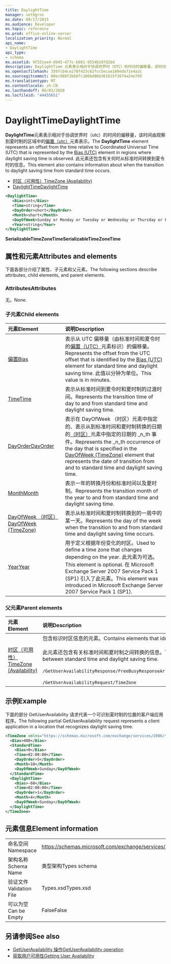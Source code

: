 ```yaml
---
title: DaylightTime
manager: sethgros
ms.date: 09/17/2015
ms.audience: Developer
ms.topic: reference
ms.prod: office-online-server
localization_priority: Normal
api_name:
- DaylightTime
api_type:
- schema
ms.assetid: 9f551ee4-d945-477c-b981-9554b197d26d
description: DaylightTime 元素表示相对于协调世界时（UTC）的时间的偏移量，该时间由观察到夏时制的区域中的偏置（UTC）元素表示。 此元素还包含有关何时从标准时间转换到夏令时的信息。
ms.openlocfilehash: 350fcb4ce278f423c62fcc5ecaa160eda71e4a2c
ms.sourcegitcommit: 88ec988f2bb67c1866d06b361615f3674a24e795
ms.translationtype: MT
ms.contentlocale: zh-CN
ms.lasthandoff: 06/03/2020
ms.locfileid: "44455651"
---
```

# <a name="daylighttime"></a><span data-ttu-id="a9c1a-104">DaylightTime</span><span class="sxs-lookup"><span data-stu-id="a9c1a-104">DaylightTime</span></span>

<span data-ttu-id="a9c1a-105">**DaylightTime**元素表示相对于协调世界时（utc）的时间的偏移量，该时间由观察到夏时制的区域中的[偏置（utc）](bias-utc.md)元素表示。</span><span class="sxs-lookup"><span data-stu-id="a9c1a-105">The **DaylightTime** element represents an offset from the time relative to Coordinated Universal Time (UTC) that is represented by the [Bias (UTC)](bias-utc.md) element in regions where daylight saving time is observed.</span></span> <span data-ttu-id="a9c1a-106">此元素还包含有关何时从标准时间转换到夏令时的信息。</span><span class="sxs-lookup"><span data-stu-id="a9c1a-106">This element also contains information about when the transition to daylight saving time from standard time occurs.</span></span> 
  
- [<span data-ttu-id="a9c1a-107">时区（可用性）</span><span class="sxs-lookup"><span data-stu-id="a9c1a-107">TimeZone (Availability)</span></span>](timezone-availability.md) 
- [<span data-ttu-id="a9c1a-108">DaylightTime</span><span class="sxs-lookup"><span data-stu-id="a9c1a-108">DaylightTime</span></span>](daylighttime.md)
  
```xml
<DaylightTime>
   <Bias>int</Bias>
   <Time>string</Time>
   <DayOrder>short</DayOrder>
   <Month>short</Month>
   <DayOfWeek>Sunday or Monday or Tuesday or Wednesday or Thursday or Friday or Saturday</DayOfWeek>
   <Year>string</Year>
</DaylightTime>
```

<span data-ttu-id="a9c1a-109">**SerializableTimeZoneTime**</span><span class="sxs-lookup"><span data-stu-id="a9c1a-109">**SerializableTimeZoneTime**</span></span>

## <a name="attributes-and-elements"></a><span data-ttu-id="a9c1a-110">属性和元素</span><span class="sxs-lookup"><span data-stu-id="a9c1a-110">Attributes and elements</span></span>

<span data-ttu-id="a9c1a-111">下面各部分介绍了属性、子元素和父元素。</span><span class="sxs-lookup"><span data-stu-id="a9c1a-111">The following sections describe attributes, child elements, and parent elements.</span></span>
  
### <a name="attributes"></a><span data-ttu-id="a9c1a-112">Attributes</span><span class="sxs-lookup"><span data-stu-id="a9c1a-112">Attributes</span></span>

<span data-ttu-id="a9c1a-113">无。</span><span class="sxs-lookup"><span data-stu-id="a9c1a-113">None.</span></span>
  
### <a name="child-elements"></a><span data-ttu-id="a9c1a-114">子元素</span><span class="sxs-lookup"><span data-stu-id="a9c1a-114">Child elements</span></span>

|<span data-ttu-id="a9c1a-115">**元素**</span><span class="sxs-lookup"><span data-stu-id="a9c1a-115">**Element**</span></span>|<span data-ttu-id="a9c1a-116">**说明**</span><span class="sxs-lookup"><span data-stu-id="a9c1a-116">**Description**</span></span>|
|:-----|:-----|
|[<span data-ttu-id="a9c1a-117">偏置</span><span class="sxs-lookup"><span data-stu-id="a9c1a-117">Bias</span></span>](bias.md) <br/> |<span data-ttu-id="a9c1a-118">表示从 UTC 偏移量（由标准时间和夏令时的[偏置（UTC）](bias-utc.md)元素标识）的偏移量。</span><span class="sxs-lookup"><span data-stu-id="a9c1a-118">Represents the offset from the UTC offset that is identified by the [Bias (UTC)](bias-utc.md) element for standard time and daylight saving time.</span></span> <span data-ttu-id="a9c1a-119">此值以分钟为单位。</span><span class="sxs-lookup"><span data-stu-id="a9c1a-119">This value is in minutes.</span></span>  <br/> |
|[<span data-ttu-id="a9c1a-120">Time</span><span class="sxs-lookup"><span data-stu-id="a9c1a-120">Time</span></span>](time.md) <br/> |<span data-ttu-id="a9c1a-121">表示从标准时间到夏令时和夏时制的过渡时间。</span><span class="sxs-lookup"><span data-stu-id="a9c1a-121">Represents the transition time of day to and from standard time and daylight saving time.</span></span>  <br/> |
|[<span data-ttu-id="a9c1a-122">DayOrder</span><span class="sxs-lookup"><span data-stu-id="a9c1a-122">DayOrder</span></span>](dayorder.md) <br/> |<span data-ttu-id="a9c1a-123">表示在 DayOfWeek （时区）元素中指定的、表示从到标准时间和夏时制转换的日期的[（时区）](dayofweek-timezone.md)元素中指定的日期的 _n_th 事件。</span><span class="sxs-lookup"><span data-stu-id="a9c1a-123">Represents the  _n_th occurrence of the day that is specified in the [DayOfWeek (TimeZone)](dayofweek-timezone.md) element that represents the date of transition from and to standard time and daylight saving time.</span></span>  <br/> |
|[<span data-ttu-id="a9c1a-124">Month</span><span class="sxs-lookup"><span data-stu-id="a9c1a-124">Month</span></span>](month.md) <br/> |<span data-ttu-id="a9c1a-125">表示一年的转换月份和标准时间以及夏时制。</span><span class="sxs-lookup"><span data-stu-id="a9c1a-125">Represents the transition month of the year to and from standard time and daylight saving time.</span></span>  <br/> |
|[<span data-ttu-id="a9c1a-126">DayOfWeek （时区）</span><span class="sxs-lookup"><span data-stu-id="a9c1a-126">DayOfWeek (TimeZone)</span></span>](dayofweek-timezone.md) <br/> |<span data-ttu-id="a9c1a-127">表示从标准时间和夏时制转换到的一周中的某一天。</span><span class="sxs-lookup"><span data-stu-id="a9c1a-127">Represents the day of the week when the transition to and from standard time and daylight saving time occurs.</span></span>  <br/> |
|[<span data-ttu-id="a9c1a-128">Year</span><span class="sxs-lookup"><span data-stu-id="a9c1a-128">Year</span></span>](year.md) <br/> |<span data-ttu-id="a9c1a-129">用于定义根据年份变化的时区。</span><span class="sxs-lookup"><span data-stu-id="a9c1a-129">Used to define a time zone that changes depending on the year.</span></span> <span data-ttu-id="a9c1a-130">此元素为可选。</span><span class="sxs-lookup"><span data-stu-id="a9c1a-130">This element is optional.</span></span> <span data-ttu-id="a9c1a-131">在 Microsoft Exchange Server 2007 Service Pack 1 (SP1) 引入了此元素。</span><span class="sxs-lookup"><span data-stu-id="a9c1a-131">This element was introduced in Microsoft Exchange Server 2007 Service Pack 1 (SP1).</span></span>  <br/> |
   
### <a name="parent-elements"></a><span data-ttu-id="a9c1a-132">父元素</span><span class="sxs-lookup"><span data-stu-id="a9c1a-132">Parent elements</span></span>

|<span data-ttu-id="a9c1a-133">**元素**</span><span class="sxs-lookup"><span data-stu-id="a9c1a-133">**Element**</span></span>|<span data-ttu-id="a9c1a-134">**说明**</span><span class="sxs-lookup"><span data-stu-id="a9c1a-134">**Description**</span></span>|
|:-----|:-----|
|[<span data-ttu-id="a9c1a-135">时区（可用性）</span><span class="sxs-lookup"><span data-stu-id="a9c1a-135">TimeZone (Availability)</span></span>](timezone-availability.md) <br/> | <span data-ttu-id="a9c1a-136">包含标识时区信息的元素。</span><span class="sxs-lookup"><span data-stu-id="a9c1a-136">Contains elements that identify time zone information.</span></span><br/><br/><span data-ttu-id="a9c1a-137">此元素还包含有关标准时间和夏时制之间转换的信息。</span><span class="sxs-lookup"><span data-stu-id="a9c1a-137">This element also contains information about the transition between standard time and daylight saving time.</span></span><br/><br/>`/GetUserAvailabilityResponse/FreeBusyResponseArray/FreeBusyResponse/FreeBusyView/WorkingHours/TimeZone` <br/><br/>`/GetUserAvailabilityRequest/TimeZone` <br/> |
   
## <a name="example"></a><span data-ttu-id="a9c1a-138">示例</span><span class="sxs-lookup"><span data-stu-id="a9c1a-138">Example</span></span>

<span data-ttu-id="a9c1a-139">下面的部分 GetUserAvailability 请求代表一个可识别夏时制的位置的客户端应用程序。</span><span class="sxs-lookup"><span data-stu-id="a9c1a-139">The following partial GetUserAvailability request represents a client application in a location that recognizes daylight saving time.</span></span>
  
```xml
<TimeZone xmlns="https://schemas.microsoft.com/exchange/services/2006/types">
  <Bias>480</Bias>
  <StandardTime>
    <Bias>0</Bias>
    <Time>02:00:00</Time>
    <DayOrder>5</DayOrder>
    <Month>10</Month>
    <DayOfWeek>Sunday</DayOfWeek>
  </StandardTime>
  <DaylightTime>
    <Bias>-60</Bias>
    <Time>02:00:00</Time>
    <DayOrder>1</DayOrder>
    <Month>4</Month>
    <DayOfWeek>Sunday</DayOfWeek>
  </DaylightTime>
</TimeZone>
```

## <a name="element-information"></a><span data-ttu-id="a9c1a-140">元素信息</span><span class="sxs-lookup"><span data-stu-id="a9c1a-140">Element information</span></span>

|||
|:-----|:-----|
|<span data-ttu-id="a9c1a-141">命名空间</span><span class="sxs-lookup"><span data-stu-id="a9c1a-141">Namespace</span></span>  <br/> |https://schemas.microsoft.com/exchange/services/2006/types  <br/> |
|<span data-ttu-id="a9c1a-142">架构名称</span><span class="sxs-lookup"><span data-stu-id="a9c1a-142">Schema Name</span></span>  <br/> |<span data-ttu-id="a9c1a-143">类型架构</span><span class="sxs-lookup"><span data-stu-id="a9c1a-143">Types schema</span></span>  <br/> |
|<span data-ttu-id="a9c1a-144">验证文件</span><span class="sxs-lookup"><span data-stu-id="a9c1a-144">Validation File</span></span>  <br/> |<span data-ttu-id="a9c1a-145">Types.xsd</span><span class="sxs-lookup"><span data-stu-id="a9c1a-145">Types.xsd</span></span>  <br/> |
|<span data-ttu-id="a9c1a-146">可以为空</span><span class="sxs-lookup"><span data-stu-id="a9c1a-146">Can be Empty</span></span>  <br/> |<span data-ttu-id="a9c1a-147">False</span><span class="sxs-lookup"><span data-stu-id="a9c1a-147">False</span></span>  <br/> |
   
## <a name="see-also"></a><span data-ttu-id="a9c1a-148">另请参阅</span><span class="sxs-lookup"><span data-stu-id="a9c1a-148">See also</span></span>

- [<span data-ttu-id="a9c1a-149">GetUserAvailability 操作</span><span class="sxs-lookup"><span data-stu-id="a9c1a-149">GetUserAvailability operation</span></span>](getuseravailability-operation.md)
- [<span data-ttu-id="a9c1a-150">获取用户可用性</span><span class="sxs-lookup"><span data-stu-id="a9c1a-150">Getting User Availability</span></span>](https://msdn.microsoft.com/library/d4133fcb-9b0f-4e6b-aadf-a389da83516a%28Office.15%29.aspx)

